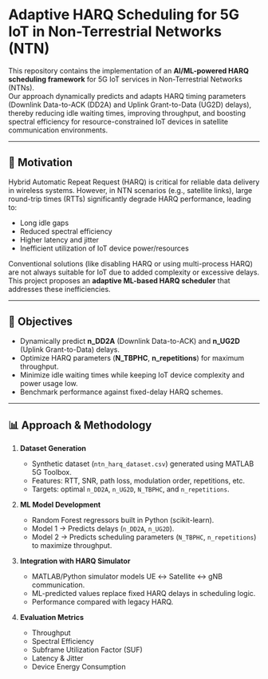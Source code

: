 # Adaptive HARQ Scheduling for 5G IoT in Non-Terrestrial Networks (NTN)

This repository contains the implementation of an **AI/ML-powered HARQ scheduling framework** for 5G IoT services in Non-Terrestrial Networks (NTNs).  
Our approach dynamically predicts and adapts HARQ timing parameters (Downlink Data-to-ACK (DD2A) and Uplink Grant-to-Data (UG2D) delays), thereby reducing idle waiting times, improving throughput, and boosting spectral efficiency for resource-constrained IoT devices in satellite communication environments.

---

## 🚀 Motivation

Hybrid Automatic Repeat Request (HARQ) is critical for reliable data delivery in wireless systems. However, in NTN scenarios (e.g., satellite links), large round-trip times (RTTs) significantly degrade HARQ performance, leading to:
- Long idle gaps  
- Reduced spectral efficiency  
- Higher latency and jitter  
- Inefficient utilization of IoT device power/resources  

Conventional solutions (like disabling HARQ or using multi-process HARQ) are not always suitable for IoT due to added complexity or excessive delays.  
This project proposes an **adaptive ML-based HARQ scheduler** that addresses these inefficiencies.

---

## 🎯 Objectives

- Dynamically predict **n_DD2A** (Downlink Data-to-ACK) and **n_UG2D** (Uplink Grant-to-Data) delays.  
- Optimize HARQ parameters (**N_TBPHC**, **n_repetitions**) for maximum throughput.  
- Minimize idle waiting times while keeping IoT device complexity and power usage low.  
- Benchmark performance against fixed-delay HARQ schemes.

---

## 📊 Approach & Methodology

1. **Dataset Generation**  
   - Synthetic dataset (`ntn_harq_dataset.csv`) generated using MATLAB 5G Toolbox.  
   - Features: RTT, SNR, path loss, modulation order, repetitions, etc.  
   - Targets: optimal `n_DD2A`, `n_UG2D`, `N_TBPHC`, and `n_repetitions`.

2. **ML Model Development**  
   - Random Forest regressors built in Python (scikit-learn).  
   - Model 1 → Predicts delays (`n_DD2A`, `n_UG2D`).  
   - Model 2 → Predicts scheduling parameters (`N_TBPHC`, `n_repetitions`) to maximize throughput.

3. **Integration with HARQ Simulator**  
   - MATLAB/Python simulator models UE ↔ Satellite ↔ gNB communication.  
   - ML-predicted values replace fixed HARQ delays in scheduling logic.  
   - Performance compared with legacy HARQ.

4. **Evaluation Metrics**  
   - Throughput  
   - Spectral Efficiency  
   - Subframe Utilization Factor (SUF)  
   - Latency & Jitter  
   - Device Energy Consumption  



